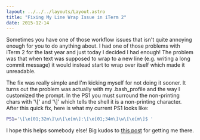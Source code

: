 ```yaml
---
layout: ../../../layouts/Layout.astro
title: "Fixing My Line Wrap Issue in iTerm 2"
date: 2015-12-14
---
```


Sometimes you have one of those workflow issues that isn't quite annoying enough for you to do anything about. I had one of those problems with iTerm 2 for the last year and just today I decided I had enough! The problem was that when text was supposed to wrap to a new line (e.g. writing a long commit message) it would instead start to wrap over itself which made it unreadable.

The fix was really simple and I'm kicking myself for not doing it sooner. It turns out the problem was actually with my .bash_profile and the way I customized the prompt. In the PS1 you must surround the non-printing chars with '\\[' and '\\]' which tells the shell it is a non-printing character. After this quick fix, here is what my current PS1 looks like:

``` bash
PS1='\[\e[01;32m\]\u\[\e[m\]:\[\e[01;34m\]\w\[\e[m\]$ '
```

I hope this helps somebody else! Big kudos to [this post](http://unix.stackexchange.com/questions/105958/terminal-prompt-not-wrapping-correctly) for getting me there.
